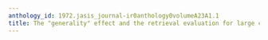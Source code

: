 ```yaml
---
anthology_id: 1972.jasis_journal-ir0anthology0volumeA23A1.1
title: The "generality" effect and the retrieval evaluation for large collections
---
```


